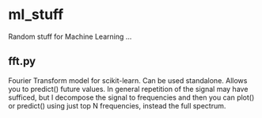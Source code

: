 # ml_stuff
Random stuff for Machine Learning ...

## fft.py

Fourier Transform model for scikit-learn.
Can be used standalone.
Allows you to predict() future values.
In general repetition of the signal may have sufficed, but I decompose the signal to frequencies
and then you can plot() or predict() using just top N frequencies, instead the full spectrum.
